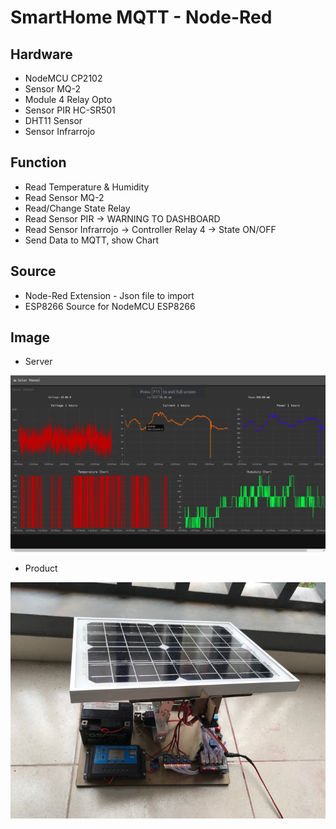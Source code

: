 # SmartHome MQTT - Node-Red

## Hardware
- NodeMCU CP2102 
- Sensor MQ-2
- Module 4 Relay Opto
- Sensor PIR HC-SR501
- DHT11 Sensor
- Sensor Infrarrojo


## Function
- Read Temperature & Humidity
- Read Sensor MQ-2
- Read/Change State Relay
- Read Sensor PIR -> WARNING TO DASHBOARD
- Read Sensor Infrarrojo -> Controller Relay 4 -> State ON/OFF
- Send Data to MQTT, show Chart 

## Source
- Node-Red Extension - Json file to import
- ESP8266 Source for NodeMCU ESP8266

## Image 
- Server

![SolarPannel_Tracking](https://raw.githubusercontent.com/baobon/SolarPanel_Tracking_IoT/master/Image/screen1.png)

- Product

![SolarPannel_Tracking](https://raw.githubusercontent.com/baobon/SolarPanel_Tracking_IoT/master/Image/screen2.jpg)



